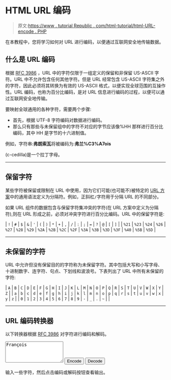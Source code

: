 # HTML URL 编码

> 原文:[https://www . tutorial Republic . com/html-tutorial/html-URL-encode . PHP](https://www.tutorialrepublic.com/html-tutorial/html-url-encode.php)

在本教程中，您将学习如何对 URL 进行编码，以便通过互联网安全地传输数据。

## 什么是 URL 编码

根据 [RFC 3986](https://tools.ietf.org/html/rfc3986) ，URL 中的字符仅限于一组定义的保留和非保留 US-ASCII 字符。URL 中不允许包含任何其他字符。但是 URL 经常包含 US-ASCII 字符集之外的字符，因此必须将其转换为有效的 US-ASCII 格式，以便实现全球范围的互操作性。URL 编码，也称为百分比编码，是对 URL 信息进行编码的过程，以便可以通过互联网安全地传输。

要映射全球通用的各种字符，需要两个步骤:

*   首先，根据 UTF-8 字符编码对数据进行编码。
*   那么只有那些与未保留组中的字符不对应的字节应该像%HH 那样进行百分比编码，其中 HH 是字节的十六进制值。

例如，字符串:**弗朗索瓦**将被编码为:**弗兰%C3%A7ois**

(c-cedilla)是一个拉丁字母。

* * *

## 保留字符

某些字符被保留或限制在 URL 中使用，因为它们可能(也可能不)被特定的 [URL 方案](html-url.php)中的通用语法定义为分隔符。例如，正斜杠`/`字符用于分隔 URL 的不同部分。

如果 URL 组件的数据包含与保留字符集冲突的字符(在 URL 方案中定义为分隔符),则在 URL 形成之前，必须对冲突字符进行百分比编码。URL 中的保留字符是:

| `!` | `#` | `$` | `&` | `'` | `(` | `)` | `*` | `+` | `,` | `/` | `:` | `;` | `=` | `?` | `@` | `[` | `]` |
| `%21` | `%23` | `%24` | `%26` | `%27` | `%28` | `%29` | `%2A` | `%2B` | `%2C` | `%2F` | `%3A` | `%3B` | `%3D` | `%3F` | `%40` | `%5B` | `%5D` |

* * *

## 未保留的字符

URL 中允许但没有保留目的的字符称为未保留字符。其中包括大写和小写字母、十进制数字、连字符、句点、下划线和波浪号。下表列出了 URL 中所有未保留的字符:

| `A` | `B` | `C` | `D` | `E` | `F` | `G` | `H` | `I` | `J` | `K` | `L` | `M` | `N` | `O` | `P` | `Q` | `R` | `S` | `T` | `U` | `V` | `W` | `X` | `Y` | `Z` |
| `a` | `b` | `c` | `d` | `e` | `f` | `g` | `h` | `i` | `j` | `k` | `l` | `m` | `n` | `o` | `p` | `q` | `r` | `s` | `t` | `u` | `v` | `w` | `x` | `y` | `z` |
| `0` | `1` | `2` | `3` | `4` | `5` | `6` | `7` | `8` | `9` | `-` | `_` | `.` | `~` |  |

* * *

## URL 编码转换器

以下转换器根据 [RFC 3986](https://tools.ietf.org/html/rfc3986) 对字符进行编码和解码。

<form action="#" class="clearfix"><textarea id="data" class="encode-area" spellcheck="false" maxlength="2100" rows="4">François</textarea> <input type="button" value="Encode" class="action-btn" onclick="encodeURL();"> <input type="button" value="Decode" class="action-btn" onclick="decodeURL();"></form>

输入一些字符，然后点击编码或解码按钮查看输出。